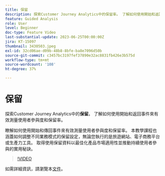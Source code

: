```yaml
---
title: 保留
description: 探索Customer Journey Analytics中的保留率。 了解如何使用開始和返回事件來有效測量使用者參與度和保留率。
feature: Guided Analysis
role: User
level: Beginner
doc-type: Feature Video
last-substantial-update: 2023-06-25T00:00:00Z
jira: KT-15097
thumbnail: 3430503.jpeg
exl-id: 32cd06ae-d09b-48b8-8bfe-ba8e7096d50b
source-git-commit: c3457bc3197fef37890e32ac8831fb426e3b575d
workflow-type: tm+mt
source-wordcount: '108'
ht-degree: 37%

---
```


# 保留

探索Customer Journey Analytics中的&#x200B;**保留**。 了解如何使用開始和返回事件來有效測量使用者參與度和保留率。

瞭解如何使用開始和傳回事件來有效測量使用者參與度和保留率。 本教學課程也涵蓋如何調整不同業務模式的保留設定，無論您執行的是旅遊網站、電子商務平台或生產力工具。 取得使用保留資料以最佳化產品市場適用性並推動持續使用者參與的實用秘訣。

>[!VIDEO](https://video.tv.adobe.com/v/3430503/?learn=on)

如需詳細資訊，請瀏覽本[文件](https://experienceleague.adobe.com/zh-hant/docs/analytics-platform/using/guided-analysis/retention/retention-rates)。
